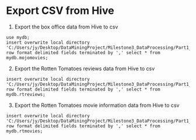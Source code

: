# Export CSV from Hive

1. Export the box office data from Hive to csv
```
use mydb;
insert overwrite local directory 'C:/Users/jy/Desktop/DataMiningProject/Milestone3_DataProcessing/Part1_ExportCSV/Output' row format delimited fields terminated by ',' select * from mydb.mojomovies;
```

2. Export the Rotten Tomatoes reviews data from Hive to csv
```
insert overwrite local directory 'C:/Users/jy/Desktop/DataMiningProject/Milestone3_DataProcessing/Part1_ExportCSV/Output' row format delimited fields terminated by ',' select * from mydb.rtreviews;
```

3. Export the Rotten Tomatoes movie information data from Hive to csv
```
insert overwrite local directory 'C:/Users/jy/Desktop/DataMiningProject/Milestone3_DataProcessing/Part1_ExportCSV/Output' row format delimited fields terminated by ',' select * from mydb.rtmovies;
```